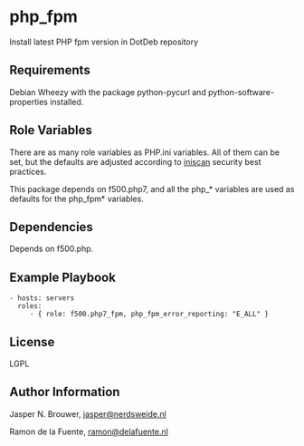 php_fpm
========

Install latest PHP fpm version in DotDeb repository

Requirements
------------

Debian Wheezy with the package python-pycurl and python-software-properties installed.

Role Variables
--------------

There are as many role variables as PHP.ini variables. All of them can be set, but the defaults
are adjusted according to [iniscan](https://github.com/psecio/iniscan) security best practices.

This package depends on f500.php7, and all the php_* variables are used as defaults for the php_fpm* variables.

Dependencies
------------

Depends on f500.php.

Example Playbook
-------------------------

    - hosts: servers
      roles:
         - { role: f500.php7_fpm, php_fpm_error_reporting: "E_ALL" }

License
-------

LGPL

Author Information
------------------

Jasper N. Brouwer, jasper@nerdsweide.nl

Ramon de la Fuente, ramon@delafuente.nl
